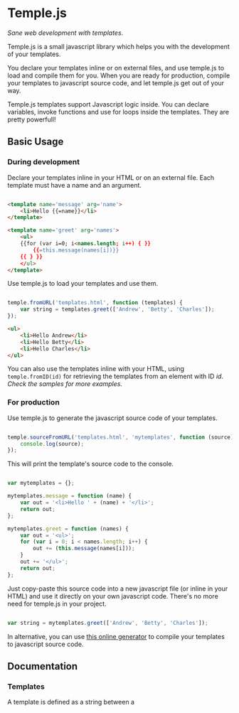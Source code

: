 Temple.js
=========

*Sane web development with templates*.

Temple.js is a small javascript library which helps you with the development of your templates.

You declare your templates inline or on external files, and use temple.js to load and compile them for you. When you are ready for production, compile your templates to javascript source code, and let temple.js get out of your way.

Temple.js templates support Javascript logic inside. You can declare variables, invoke functions and use for loops inside the templates. They are pretty powerfull!


## Basic Usage

### During development

Declare your templates inline in your HTML or on an external file. Each template must have a name and an argument.

```html

<template name='message' arg='name'>
    <li>Hello {{=name}}</li>
</template>

<template name='greet' arg='names'>
    <ul>
    {{for (var i=0; i<names.length; i++) { }}
        {{=this.message(names[i])}}
    {{ } }}
    </ul>
</template>

```

Use temple.js to load your templates and use them.

```javascript

temple.fromURL('templates.html', function (templates) {
    var string = templates.greet(['Andrew', 'Betty', 'Charles']);
});

```

```html
<ul>
    <li>Hello Andrew</li>
    <li>Hello Betty</li>
    <li>Hello Charles</li>
</ul>

```

You can also use the templates inline with your HTML, using `temple.fromID(id)` for retrieving the templates from an element with ID *id*.
*Check the samples for more examples.*


### For production

Use temple.js to generate the javascript source code of your templates.


```javascript

temple.sourceFromURL('templates.html', 'mytemplates', function (source) {
    console.log(source);
});

```

This will print the template's source code to the console.

```javascript

var mytemplates = {};

mytemplates.message = function (name) {
    var out = '<li>Hello ' + (name) + '</li>';
    return out;
};

mytemplates.greet = function (names) {
    var out = '<ul>';
    for (var i = 0; i < names.length; i++) {
        out += (this.message(names[i]));
    }
    out += '</ul>';
    return out;
};


```

Just copy-paste this source code into a new javascript file (or inline in your HTML) and use it directly on your own javascript code. There's no more need for temple.js in your project.

```javascript

var string = mytemplates.greet(['Andrew', 'Betty', 'Charles']);

```


In alternative, you can use [this online generator](http://joaoventura.github.io/temple.js/generator/index.html) to compile your templates to javascript source code.




## Documentation


### Templates

A template is defined as a string between a <template> tag and includes two attributes - the template name and the template argument. Temple.js only accepts one argument per template.

```html
<template name='message' arg='name'>
    <li>Hello {{=name}}</li>
</template>
```

The previous template gets compiled to the following javascript function:

```javascript
function message(name) {
    var out = '<li>Hello ' + (name) + '</li>';
    return out;
};
```

Internally, temple.js just compiles templates to functions. During development of your templates, it does it automatically for you, and for production you just grab your template's javascript source code.


### Functions

Besides templates, you can also define functions that can be useful, for instance, for defining presentation logic.
The main difference between functions and templates, is that the content of functions must be pure javascript code. But, similarly to templates, functions must have a name and an argument. For instance,

```html
<function name='beautify' arg='someone'>
    var x = 0;
    return "Hi" + someone + " you are beautiful!";
</function>
```

gets compiled to:

```javascript
function beautify(someone) {
    var x = 0;
    return "Hi" + someone + " you are beautiful!";
};
```

Basically, temple.js returns the contents of functions as they are defined.


### Template logic

Since templates will eventually get compiled to javascript source code, this means that you can use javascript code inside your templates. This is a very powerfull mechanism.

```html
<template name='message' arg='name'>
    {{var someNumber = Math.random();}}
    {{var idiot = name + ' is idiot!';}}
    <li>Hello {{=idiot}}</li>
</template>
```

The previous template gets compiled to the following javascript function:

```javascript
function message(name) {
    var out = '';
    var someNumber = Math.random();
    var idiot = name + ' is idiot!';
    out += '<li>Hello ' + (idiot) + '</li>';
    return out;
};

```
Notice the *semicolon* after the variable declarations and function calls, and the *equal sign* when we want to use a variable or a function's result as string and concatenate it to the return variable `out`.

Another powerfull mechanism is the invocation of sub templates in your templates. This allows you to modularize your code.

```html

<template name='message' arg='name'>
    <li>Hello {{=name}}</li>
</template>

<template name='greet' arg='names'>
    <ul>
    {{for (var i=0; i<names.length; i++) { }}
        {{=this.message(names[i])}}
    {{ } }}
    </ul>
</template>

```

Notice how we must use the `this` keyword to reference the *message* template, and how we use the *equal sign* to append the message string to the result of the *greet* template.



### Template locations

You can define one or more templates inside the html document (for instance, inside a script element with the text attribute to something other than 'text/javascript'), or on an external file.

For external files, use `fromURL(url, callback)` to load the external file asynchronously. Check the samples for more examples for loading templates and functions inline or from external files.


### Public functions

* `fromID(id)`: Loads templates given an element ID (or array of IDs) and returns them as ready-to-use functions.

* `fromURL(url, callback)`: Loads templates from an url (or array of urls) and returns them as ready-to-use functions.

* `sourceFromID(id, namespace)`: Loads templates given an element ID (or array of IDs) and returns them as javascript source code with a given namespace, so that they can be used in production.

* `sourceFromURL(url, namespace, callback)`: Loads templates from an url (or array of urls) and returns them as javascript source code with a given namespace, so that they can be used in production.

* `build(string)`: Parses a string with templates and returns them as compiled javascript.

* `buildString(string)`: Parses a string with templates and returns them as javascript source code.



## Resources:

* Github Page: http://joaoventura.github.io/temple.js/
* Online generator: http://joaoventura.github.io/temple.js/generator/index.html
